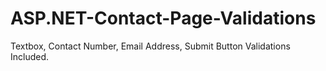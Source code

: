# ASP.NET-Contact-Page-Validations
Textbox, Contact Number, Email Address, Submit Button Validations Included. 
